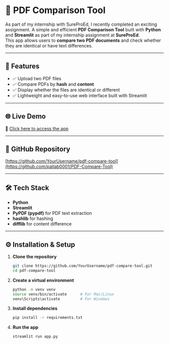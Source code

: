 # 📄 PDF Comparison Tool
As part of my internship with SureProEd, I recently completed an exciting assignment.
A simple and efficient **PDF Comparison Tool** built with **Python** and **Streamlit** as part of my internship assignment at **SureProEd**.  
This app allows users to **compare two PDF documents** and check whether they are identical or have text differences.

---

## 🚀 Features
- ✅ Upload two PDF files
- ✅ Compare PDFs by **hash** and **content**
- ✅ Display whether the files are identical or different
- ✅ Lightweight and easy-to-use web interface built with Streamlit

---

## 🌐 Live Demo
🔗 [Click here to access the app](https://pdf-compare-tool.streamlit.app/)

---

## 📂 GitHub Repository
[https://github.com/YourUsername/pdf-compare-tool](https://github.com/pallab0001/PDF-Compare-Tool)

---

## 🛠 Tech Stack
- **Python**
- **Streamlit**
- **PyPDF (pypdf)** for PDF text extraction
- **hashlib** for hashing
- **difflib** for content difference

---

## ⚙️ Installation & Setup

1. **Clone the repository**
   ```bash
   git clone https://github.com/YourUsername/pdf-compare-tool.git
   cd pdf-compare-tool
2. **Create a virtual environment**
   ```bash
   python -m venv venv
   source venv/bin/activate      # For Mac/Linux
   venv\Scripts\activate         # For Windows
3. **Install dependencies**
   ```bash
   pip install -r requirements.txt
4. **Run the app**
   ```bash
   streamlit run app.py
